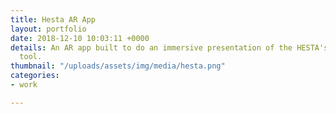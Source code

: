 ```yaml
---
title: Hesta AR App
layout: portfolio
date: 2018-12-10 10:03:11 +0000
details: An AR app built to do an immersive presentation of the HESTA's dashboarding
  tool.
thumbnail: "/uploads/assets/img/media/hesta.png"
categories:
- work

---
```

